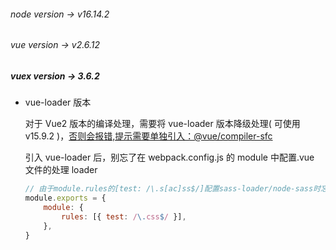 ###### node version -> v16.14.2

###### vue version -> v2.6.12

##### vuex version -> 3.6.2

-   vue-loader 版本

    对于 Vue2 版本的编译处理，需要将 vue-loader 版本降级处理( 可使用 v15.9.2 )，<u>否则会报错,提示需要单独引入：@vue/compiler-sfc</u>

    引入 vue-loader 后，别忘了在 webpack.config.js 的 module 中配置.vue 文件的处理 loader

    ```javascript
    // 由于module.rules的[test: /\.s[ac]ss$/]配置sass-loader/node-sass时忘记改了，一直用的[test: /\.css$/]，导致一直vue.style报错需要正确的loader，干!
    module.exports = {
        module: {
            rules: [{ test: /\.css$/ }],
        },
    }
    ```
